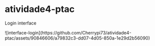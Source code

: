 # atividade4-ptac
 <p> Login interface </p>
![interface-login](https://github.com/Cherrypi73/atividade4-ptac/assets/90846606/a79832c3-dd07-4d05-850a-1e29d2b56090)
